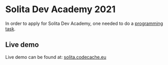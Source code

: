 # Solita Dev Academy 2021 

In order to apply for Solita Dev Academy, one needed to do a [programming task](https://github.com/solita/dev-academy-2021). 

## Live demo

Live demo can be found at: [solita.codecache.eu](https://solita.codecache.eu)


